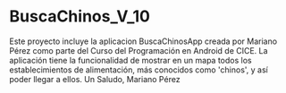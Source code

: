 # BuscaChinos_V_10
Este proyecto incluye la aplicacion BuscaChinosApp creada por Mariano Pérez como parte del Curso del Programación en Android de CICE.
La aplicación tiene la funcionalidad de mostrar en un mapa todos los establecimientos de alimentación, más conocidos como 'chinos', y así
poder llegar a ellos.
Un Saludo,
Mariano Pérez
